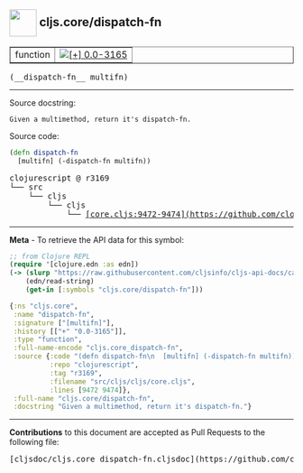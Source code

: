 ## <img width="48px" valign="middle" src="http://i.imgur.com/Hi20huC.png"> cljs.core/dispatch-fn

 <table border="1">
<tr>

<td>function</td>
<td><a href="https://github.com/cljsinfo/cljs-api-docs/tree/0.0-3165"><img valign="middle" alt="[+] 0.0-3165" src="https://img.shields.io/badge/+-0.0--3165-lightgrey.svg"></a> </td>
</tr>
</table>

 <samp>
(__dispatch-fn__ multifn)<br>
</samp>

---




Source docstring:

```
Given a multimethod, return it's dispatch-fn.
```

Source code:

```clj
(defn dispatch-fn
  [multifn] (-dispatch-fn multifn))
```

 <pre>
clojurescript @ r3169
└── src
    └── cljs
        └── cljs
            └── <ins>[core.cljs:9472-9474](https://github.com/clojure/clojurescript/blob/r3169/src/cljs/cljs/core.cljs#L9472-L9474)</ins>
</pre>


---

__Meta__ - To retrieve the API data for this symbol:

```clj
;; from Clojure REPL
(require '[clojure.edn :as edn])
(-> (slurp "https://raw.githubusercontent.com/cljsinfo/cljs-api-docs/catalog/cljs-api.edn")
    (edn/read-string)
    (get-in [:symbols "cljs.core/dispatch-fn"]))
```

```clj
{:ns "cljs.core",
 :name "dispatch-fn",
 :signature ["[multifn]"],
 :history [["+" "0.0-3165"]],
 :type "function",
 :full-name-encode "cljs.core_dispatch-fn",
 :source {:code "(defn dispatch-fn\n  [multifn] (-dispatch-fn multifn))",
          :repo "clojurescript",
          :tag "r3169",
          :filename "src/cljs/cljs/core.cljs",
          :lines [9472 9474]},
 :full-name "cljs.core/dispatch-fn",
 :docstring "Given a multimethod, return it's dispatch-fn."}

```

---

__Contributions__ to this document are accepted as Pull Requests to the following file:

 <pre>
[cljsdoc/cljs.core_dispatch-fn.cljsdoc](https://github.com/cljsinfo/cljs-api-docs/blob/master/cljsdoc/cljs.core_dispatch-fn.cljsdoc)
</pre>

